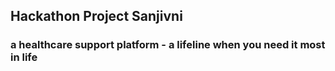 ## Hackathon Project Sanjivni

### a healthcare support platform - a lifeline when you need it most in life
